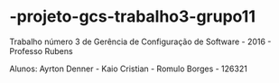 # -projeto-gcs-trabalho3-grupo11
Trabalho número 3 de Gerência de Configuração de Software - 2016 - Professo Rubens

Alunos:
Ayrton Denner - 
Kaio Cristian - 
Romulo Borges - 126321
